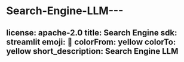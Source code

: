 # Search-Engine-LLM---
license: apache-2.0
title: Search Engine
sdk: streamlit
emoji: 🏃
colorFrom: yellow
colorTo: yellow
short_description: Search Engine LLM
---

